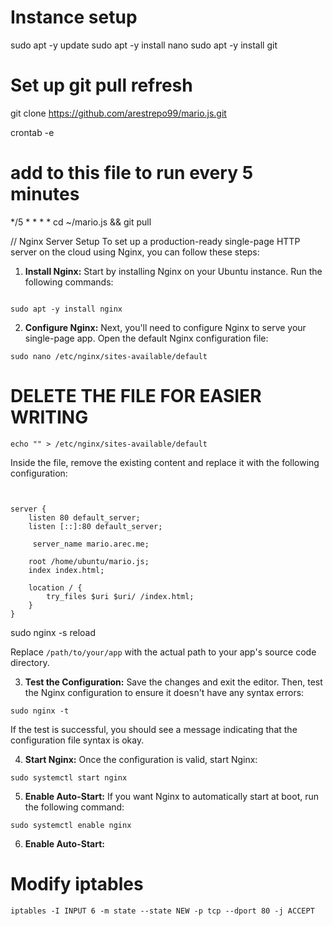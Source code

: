 # Instance setup
sudo apt -y update
sudo apt -y install nano
sudo apt -y install git

# Set up git pull refresh
git clone https://github.com/arestrepo99/mario.js.git

crontab -e
# add to this file to run every 5 minutes
*/5 * * * * cd ~/mario.js && git pull



// Nginx Server Setup
To set up a production-ready single-page HTTP server on the cloud using Nginx, you can follow these steps:

1. **Install Nginx:** Start by installing Nginx on your Ubuntu instance. Run the following commands:

```

sudo apt -y install nginx

```

2. **Configure Nginx:** Next, you'll need to configure Nginx to serve your single-page app. Open the default Nginx configuration file:

```
sudo nano /etc/nginx/sites-available/default
```

# DELETE THE FILE FOR EASIER WRITING
```
echo "" > /etc/nginx/sites-available/default
```

Inside the file, remove the existing content and replace it with the following configuration:

```


server {
    listen 80 default_server;
    listen [::]:80 default_server;

	 server_name mario.arec.me;

    root /home/ubuntu/mario.js;
    index index.html;

    location / {
        try_files $uri $uri/ /index.html;
    }
}
```

sudo nginx -s reload

Replace `/path/to/your/app` with the actual path to your app's source code directory.

3. **Test the Configuration:** Save the changes and exit the editor. Then, test the Nginx configuration to ensure it doesn't have any syntax errors:

```
sudo nginx -t
```

If the test is successful, you should see a message indicating that the configuration file syntax is okay.

4. **Start Nginx:** Once the configuration is valid, start Nginx:

```
sudo systemctl start nginx
```

5. **Enable Auto-Start:** If you want Nginx to automatically start at boot, run the following command:

```
sudo systemctl enable nginx

```

6. **Enable Auto-Start:** 

# Modify iptables
```
iptables -I INPUT 6 -m state --state NEW -p tcp --dport 80 -j ACCEPT
```

